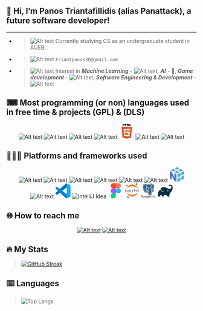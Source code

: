 ## 👋 Hi, I’m Panos Triantafillidis (alias Panattack), a future software developer!
***
- >  <img title="Coding" alt="Alt text" style="width:25px;height:25px" src="https://cdn-icons-png.flaticon.com/128/6062/6062646.png"> Currently studying CS as an undergraduate student in AUEB.
- > <img title="Gmail" alt="Alt text" style="width:25px;height:25px;" src="https://cdn-icons-png.flaticon.com/128/732/732200.png"> ```triantpanos30@gmail.com```
- >  <img title="" alt="Alt text" style="width:25px;height:25px" src="https://cdn-icons-png.flaticon.com/128/4046/4046911.png"> Interest in ***Machine Learning*** - <img title="Neural Networks" alt="Alt text" style="width:25px;height:25px" src="https://cdn-icons-png.flaticon.com/128/6969/6969098.png">, ***AI*** - 🤖, ***Game development*** -  <img title="Game Dev" alt="Alt text" style="width:25px;height:25px" src="https://cdn-icons-png.flaticon.com/128/5812/5812987.png">, ***Software Engineering & Development*** - <img title="SWE/D" alt="Alt text" style="width:25px;height:25px" src="https://cdn-icons-png.flaticon.com/128/7991/7991055.png">

## ⌨ Most programming (or non) languages used in free time & projects (GPL) & (DLS)
<div align='center'>
   <img title="Python" alt="Alt text" style="width:40px;height:40px" src="https://cdn-icons-png.flaticon.com/128/5968/5968350.png"> 
   <img title="C++" alt="Alt text" style="width:40px;height:40px;" src="https://cdn-icons-png.flaticon.com/128/6132/6132222.png"> 
   <img title="C#" alt="Alt text" style="width:40px;height:40px" src="https://cdn-icons-png.flaticon.com/128/6132/6132221.png"> 
   <img title="Java" alt="Alt text" style="width:40px;height:40px" src="https://cdn-icons-png.flaticon.com/128/5968/5968282.png"> 
   <img src="https://github.com/devicons/devicon/blob/master/icons/html5/html5-original-wordmark.svg" title="HTML5" alt="HTML5" width="40" height="40"> 
   <img title="SQL" alt="Alt text" style="width:40px;height:40px" src="https://cdn-icons-png.flaticon.com/128/2772/2772128.png">
   <img title="CSS" alt="Alt text" style="width:40px;height:40px" src="https://cdn-icons-png.flaticon.com/128/5968/5968242.png">
</div>

## 👨🏻‍💻 Platforms and frameworks used
<div align='center'>
   <img title="Unity" alt="Alt text" style="width:40px;height:40px;" src="https://cdn-icons-png.flaticon.com/128/5969/5969294.png">
   <img title="Django" alt="Alt text" style="width:40px;height:40px;" src="https://cdn-icons-png.flaticon.com/128/9307/9307630.png">
   <img title="Android Studio" alt="Alt text" style="width:40px;height:40px;" src="https://cdn-icons-png.flaticon.com/128/270/270780.png">
   <img title="Git" alt="Alt text" style="width:40px;height:40px;" src="https://cdn-icons-png.flaticon.com/128/8695/8695385.png">
   <img title="Gitlab" alt="Alt text" style="width:40px;height:40px;" src="https://cdn-icons-png.flaticon.com/128/5968/5968853.png">
   <img title="Github" alt="Alt text" style="width:40px;height:40px;" src="https://cdn-icons-png.flaticon.com/128/11104/11104255.png">
   <img title="Numpy" alt="Alt text" style="width:40px;height:40px;" src="https://github.com/devicons/devicon/blob/master/icons/numpy/numpy-original.svg"> 
   <img title="Microsoft Visual Studio" alt="Alt text" style="width:40px; height:40px;" src="https://cdn-icons-png.flaticon.com/128/906/906324.png"> 
   <img src="https://github.com/devicons/devicon/blob/master/icons/vscode/vscode-original.svg" title="VSCode" alt="VSCode" width="40px" height="40px" &nbsp;>
   <img src="https://media.giphy.com/media/iJWXxAr2Za6EtN2Row/giphy.gif" title="IntelliJ Idea" alt="IntelliJ Idea" width="40" height="40" &nbsp;>
   <img src="https://raw.githubusercontent.com/devicons/devicon/55609aa5bd817ff167afce0d965585c92040787a/icons/figma/figma-original.svg" title="Figma" alt="Figma"      width="40" height="40" &nbsp;>
   <img src="https://github.com/devicons/devicon/blob/master/icons/jupyter/jupyter-original-wordmark.svg" title="Jupyter" alt="Jupyter" width="40" height="40"          &nbsp;>
   <img src="https://github.com/devicons/devicon/blob/master/icons/postgresql/postgresql-original-wordmark.svg" title="PostgresSQL" alt="PostgresSQL" width="40"       height="40" &nbsp;>
   <img src="https://github.com/devicons/devicon/blob/master/icons/gradle/gradle-plain.svg" title="Gradle" alt="Gradle" width="40" height="40" &nbsp;>
</div>

## 🌐 How to reach me
<div align='center'>
    <a href='https://www.linkedin.com/in/panos-triantafillidis-709aa927b'><img title="LinkedIn" alt="Alt text" style="width:40px;height:40px;" src="https://cdn-icons-png.flaticon.com/128/2504/2504923.png"></a>
    <a href='https://www.discordapp.com/users/767782811942912010'> <img title="Discord" alt="Alt text" style="width:40px;height:40px;" src="https://cdn-icons-png.flaticon.com/128/2111/2111370.png"></a>
</div>

## 🔥 My Stats
   > [![GitHub Streak](http://github-readme-streak-stats.herokuapp.com?user=Panattack)](https://git.io/streak-stats)
 
## ⌨️ Languages
   > ![Top Langs](https://github-readme-stats.vercel.app/api/top-langs/?username=Panattack&layout=compact)
<!---
Panattack/Panattack is a ✨ special ✨ repository because its `README.md` (this file) appears on your GitHub profile.
You can click the Preview link to take a look at your changes.
--->
